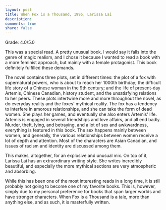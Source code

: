 ```yaml
---
layout: post
title: When Fox is a Thousand, 1995, Larissa Lai
description: 
comments: true
share: false
---
```


Grade: 4.0/5.0

This was a special read. A pretty unusual book. I would say it falls into the genre of magic realism, 
and I chose it because I wanted to read a book with a more feminist approach, but mainly with a female 
protagonist. This book definitely fulfilled these demands.

The novel contains three plots, set in different times: the plot of a fox with supernatural powers, 
who is about to reach her 1000th birthday; the difficult life story of a Chinese woman in the 9th century; 
and the life of present-day Artemis, Chinese Canadian, history student, and the unsatisfying relations to her 
peers. 
These plots intertwine more and more throughout the novel, as do everyday reality and the foxes' mythical reality.
The fox has a tendency to interfere in amorous relationships, and she can take the form of dead women. 
She plays her games, and eventually she also enters Artemis' life. Artemis is engaged in several friendships 
and love affairs, and all end badly. Murder, theft, lying, and betraying, and a lot of sex and awkwardness, 
everything is featured in this book. The sex happens mainly between women, and generally, the various 
relationships between women receive a lot of depth and attention. Most of the characters are Asian Canadian, 
and issues of racism and identity are discussed among them.

This makes, altogether, for an explosive and unusual mix. On top of it, Larissa Lai has an extraordinary 
writing style. She writes incredibly beautiful, and especially the more mythical sections are very atmospheric 
and absorbing.

While this has been one of the most interesting reads in a long time, it is still probably 
not going to become one of my favorite books. This is, however, simply due to my personal preference 
for books that span larger worlds and have stronger characters. When Fox is a Thousand is a tale, 
more than anything else, and as such, it is masterfully written. 




